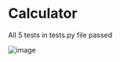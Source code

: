 # Calculator

All 5 tests in tests.py file passed

![image](https://user-images.githubusercontent.com/65086254/161161820-3693671f-d7b5-4393-a83e-a9024a0a2895.png)
